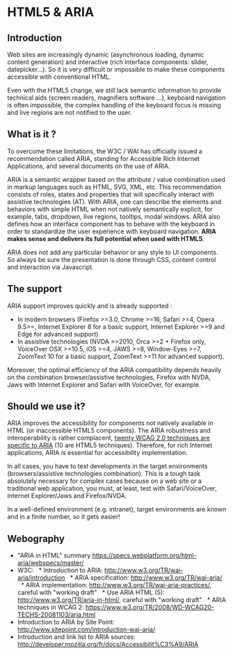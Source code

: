 # HTML5 & ARIA

<script>$(document).ready(function () {
    setBreadcrumb([{"label":"HTML5 & ARIA"}]);
});</script>

## Introduction

Web sites are increasingly dynamic (asynchronous loading, dynamic content generation) and interactive (rich interface components: slider, datepicker...). So it is very difficult or impossible to make these components accessible with conventional HTML.

Even with the HTML5 change, we still lack semantic information to provide technical aids (screen readers, magnifiers software ...), keyboard navigation is often impossible, the complex handling of the keyboard focus is missing and live regions are not notified to the user.

## What is it ?

To overcome these limitations, the W3C / WAI has officially issued a recommendation called ARIA, standing for Accessible Rich Internet Applications, and several documents on the use of ARIA.

ARIA is a semantic wrapper based on the attribute / value combination used in markup languages ​​such as HTML, SVG, XML, etc. This recommendation consists of roles, states and properties that will specifically interact with assistive technologies (AT). With ARIA, one can describe the elements and behaviors with simple HTML when not natively semantically explicit, for example, tabs, dropdown, live regions, tooltips, modal windows. ARIA also defines how an interface component has to behave with the keyboard in order to standardize the user experience with keyboard navigation. **ARIA makes sense and delivers its full potential when used with HTML5**.

ARIA does not add any particular behavior or any style to UI components. So always be sure the presentation is done through CSS, content control and interaction via Javascript.

## The support

ARIA support improves quickly and is already supported :
- In modern browsers (Firefox >=3.0, Chrome >=16, Safari >=4, Opera 9.5>=, Internet Explorer 8 for a basic support, Internet Explorer >=9 and Edge for advanced support) 
- In assistive technologies (NVDA >=2010, Orca >=2 + Firefox only, VoiceOver OSX >=10.5, iOS >=4, JAWS >=8, Window-Eyes >=7, ZoomText 10 for a basic support, ZoomText >=11 for advanced support). 

Moreover, the optimal efficiency of the ARIA compatibility depends heavily on the combination browser/assistive technologies, Firefox with NVDA, Jaws with Internet Explorer and Safari with VoiceOver, for example.

## Should we use it?

ARIA improves the accessibility for components not natively available in HTML (or inaccessible HTML5 components). The ARIA robustness and interoperability is rather complacent, [twenty WCAG 2.0 techniques are specific to ARIA](https://www.w3.org/WAI/GL/WCAG20-TECHS/aria.html) (10 are HTML5 techniques). Therefore, for rich Internet applications, ARIA is essential for accessibility implementation.

In all cases, you have to test developments in the target environments (browsers/assistive technologies combination). This is a tough task absolutely necessary for complex cases because on a web site or a traditional web application, you must, at least, test with Safari/VoiceOver, Internet Explorer/Jaws and Firefox/NVDA.

In a well-defined environment (e.g. intranet), target environments are known and in a finite number, so it gets easier!

## Webography
* "ARIA in HTML" summary  https://specs.webplatform.org/html-aria/webspecs/master/
* W3C:
  * Introduction to ARIA: http://www.w3.org/TR/wai-aria/introduction
  * ARIA specification: http://www.w3.org/TR/wai-aria/
  * ARIA implementation: http://www.w3.org/TR/wai-aria-practices/, careful with "working draft"
  * Use ARIA HTML (5): http://www.w3.org/TR/aria-in-html/, careful with  "working draft"
  * ARIA techniques in WCAG 2: https://www.w3.org/TR/2008/WD-WCAG20-TECHS-20081103/aria.html
* Introduction to ARIA by Site Point: http://www.sitepoint.com/introduction-wai-aria/
* Introduction and link list to ARIA sources: http://developer.mozilla.org/fr/docs/Accessibilit%C3%A9/ARIA
<!--  This file is part of a11y-guidelines | Our vision of mobile & web accessibility guidelines and best practices, with valid/invalid examples.
 Copyright (C) 2016  Orange SA
 See the Creative Commons Legal Code Attribution-ShareAlike 3.0 Unported License for more details (LICENSE file). -->
